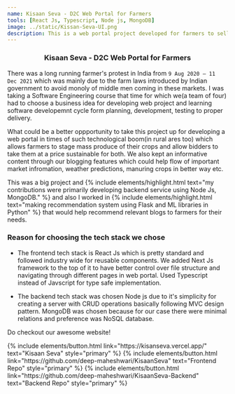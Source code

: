 ```yaml
---
name: Kisaan Seva - D2C Web Portal for Farmers
tools: [React Js, Typescript, Node js, MongoDB]
image: ../static/Kissan-Seva-UI.png
description: This is a web portal project developed for farmers to sell their crops season to season via portal avoiding middle men monopoly.
---
```


<h3 style="text-align: center;">Kisaan Seva - D2C Web Portal for Farmers</h3>

There was a long running farmer's protest in India from `9 Aug 2020 – 11 Dec 2021` which was mainly due to the farm laws introduced by Indian government to avoid monoly of middle men coming in these markets. I was taking a Software Engineering course that time for which we(a team of four) had to choose a business idea for developing web project and learning software developemnt cycle form planning, development, testing to proper delivery. 

What could be a better oppportunity to take this project up for developing a web portal in times of such technological boom(in rural ares too) which allows farmers to stage mass produce of their crops and allow bidders to take them at a price sustainable for both. We also kept an informative content through our blogging features which could help flow of important market infromation, weather predictions, manuring crops in better way etc. 

This was a big project and {% include elements/highlight.html text="my contributions were primarily developing backend service using Node Js, MongoDB." %} and also I worked in {% include elements/highlight.html text="making recommendation system using Flask and ML libraries in Python" %} that would help recommend relevant blogs to farmers for their needs.

### Reason for choosing the tech stack we chose

- The frontend tech stack is React Js which is pretty standard and followed industry wide for reusable components. We added Next Js framework to the top of it to have better control over file structure and navigating through different pages in web portal. Used Typescript instead of Javscript for type safe implementation.

- The backend tech stack was chosen Node js due to it's simplicity for creating a server with CRUD operations basically following MVC design pattern. MongoDB was chosen because for our case there were minimal relations and preference was NoSQL database.

Do checkout our awesome website!

<p class="text-center">
{% include elements/button.html link="https://kisanseva.vercel.app/" text="Kisaan Seva" style="primary" %}
{% include elements/button.html link="https://github.com/deep-maheshwari/KisaanSeva" text="Frontend Repo" style="primary" %}
{% include elements/button.html link="https://github.com/deep-maheshwari/KisaanSeva-Backend" text="Backend Repo" style="primary" %}
</p>

